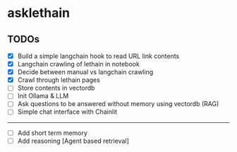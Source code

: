 # asklethain

## TODOs

- [x] Build a simple langchain hook to read URL link contents
- [x] Langchain crawling of lethain in notebook
- [x] Decide between manual vs langchain crawling
- [x] Crawl through lethain pages 
- [ ] Store contents in vectordb 
- [ ] Init Ollama & LLM
- [ ] Ask questions to be answered without memory using vectordb (RAG)
- [ ] Simple chat interface with Chainlit 
---
- [ ] Add short term memory 
- [ ] Add reasoning [Agent based retrieval]